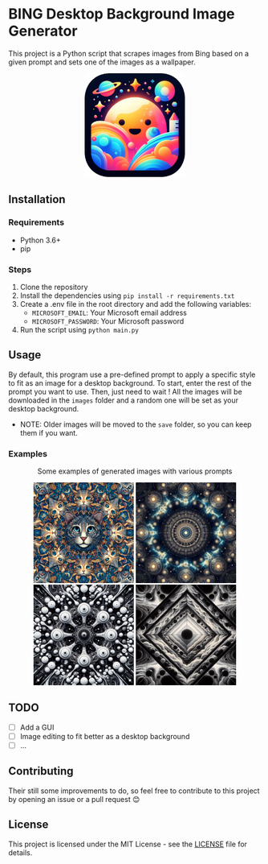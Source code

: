 # BING Desktop Background Image Generator
 
This project is a Python script that scrapes images from Bing based on a given prompt and sets one of the images as a wallpaper.

<div align="center">
  <img src="./icon.png" width="200px" />
</div>

## Installation

### Requirements

- Python 3.6+
- pip

### Steps

1. Clone the repository
2. Install the dependencies using `pip install -r requirements.txt`
3. Create a .env file in the root directory and add the following variables:
    - `MICROSOFT_EMAIL`: Your Microsoft email address
    - `MICROSOFT_PASSWORD`: Your Microsoft password
4. Run the script using `python main.py`

## Usage

By default, this program use a pre-defined prompt to apply a specific style to fit as an image for a desktop background.
To start, enter the rest of the prompt you want to use.
Then, just need to wait ! All the images will be downloaded in the `images` folder and a random one will be set as your desktop background.

- NOTE: Older images will be moved to the `save` folder, so you can keep them if you want.


### Examples

<div align="center">
    <p align="center">Some examples of generated images with various prompts</p>
    <img src="./examples/1.jpeg" width="200px" />
    <img src="./examples/2.jpeg" width="200px" />
    <img src="./examples/3.jpeg" width="200px" />
    <img src="./examples/4.jpeg" width="200px" />
</div>

## TODO

- [ ] Add a GUI
- [ ] Image editing to fit better as a desktop background
- [ ] ...

## Contributing

Their still some improvements to do, so feel free to contribute to this project by opening an issue or a pull request 😊


## License

This project is licensed under the MIT License - see the [LICENSE](LICENSE) file for details.


